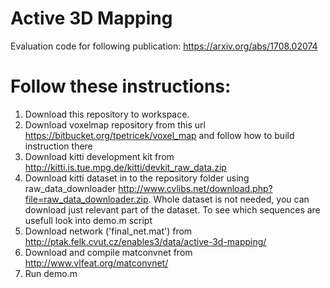 # Active 3D Mapping
Evaluation code for following publication: https://arxiv.org/abs/1708.02074 

# Follow these instructions:

1) Download this repository to workspace.
2) Download voxelmap repository from this url https://bitbucket.org/tpetricek/voxel_map and follow how to build instruction there
3) Download kitti development kit from http://kitti.is.tue.mpg.de/kitti/devkit_raw_data.zip
4) Download kitti dataset in to the repository folder using raw_data_downloader http://www.cvlibs.net/download.php?file=raw_data_downloader.zip. Whole dataset is not needed, you can download just relevant part of the dataset. To see which sequences are usefull look into demo.m script
5) Download network ('final_net.mat') from  http://ptak.felk.cvut.cz/enables3/data/active-3d-mapping/
6) Download and compile matconvnet from http://www.vlfeat.org/matconvnet/
7) Run demo.m

